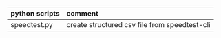| python scripts      | comment                                                     |
| :------------------ | :---------------------------------------------------------- |
| speedtest.py        | create structured csv file from speedtest-cli               |
